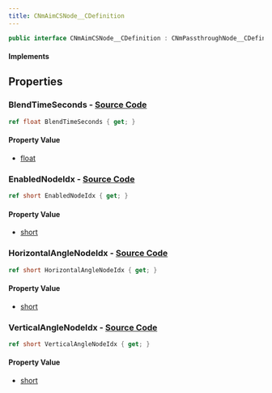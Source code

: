 ```yaml
---
title: CNmAimCSNode__CDefinition
---
```


```csharp
public interface CNmAimCSNode__CDefinition : CNmPassthroughNode__CDefinition, CNmPoseNode__CDefinition, CNmGraphNode__CDefinition, ISchemaClass<CNmGraphNode__CDefinition>, ISchemaClass<CNmPoseNode__CDefinition>, ISchemaClass<CNmPassthroughNode__CDefinition>, ISchemaClass<CNmAimCSNode__CDefinition>, ISchemaField, ISchemaClass, INativeHandle
```

#### Implements

## Properties

### **BlendTimeSeconds** - [Source Code](https://github.com/swiftly-solution/swiftlys2/blob/main/managed/src/SwiftlyS2.Generated/Schemas/Interfaces/CNmAimCSNode__CDefinition.cs#L22)

```csharp
ref float BlendTimeSeconds { get; }
```

#### Property Value

- [float](https://learn.microsoft.com/dotnet/api/system.single)

### **EnabledNodeIdx** - [Source Code](https://github.com/swiftly-solution/swiftlys2/blob/main/managed/src/SwiftlyS2.Generated/Schemas/Interfaces/CNmAimCSNode__CDefinition.cs#L20)

```csharp
ref short EnabledNodeIdx { get; }
```

#### Property Value

- [short](https://learn.microsoft.com/dotnet/api/system.int16)

### **HorizontalAngleNodeIdx** - [Source Code](https://github.com/swiftly-solution/swiftlys2/blob/main/managed/src/SwiftlyS2.Generated/Schemas/Interfaces/CNmAimCSNode__CDefinition.cs#L18)

```csharp
ref short HorizontalAngleNodeIdx { get; }
```

#### Property Value

- [short](https://learn.microsoft.com/dotnet/api/system.int16)

### **VerticalAngleNodeIdx** - [Source Code](https://github.com/swiftly-solution/swiftlys2/blob/main/managed/src/SwiftlyS2.Generated/Schemas/Interfaces/CNmAimCSNode__CDefinition.cs#L16)

```csharp
ref short VerticalAngleNodeIdx { get; }
```

#### Property Value

- [short](https://learn.microsoft.com/dotnet/api/system.int16)

